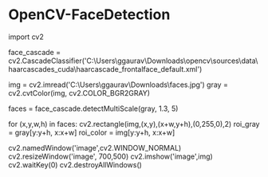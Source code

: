 # OpenCV-FaceDetection

import cv2

face_cascade = cv2.CascadeClassifier('C:\\Users\\ggaurav\\Downloads\\opencv\\sources\\data\\haarcascades_cuda\\haarcascade_frontalface_default.xml')


img = cv2.imread('C:\\Users\\ggaurav\\Downloads\\faces.jpg')
gray = cv2.cvtColor(img, cv2.COLOR_BGR2GRAY)

faces = face_cascade.detectMultiScale(gray, 1.3, 5)


for (x,y,w,h) in faces:
    cv2.rectangle(img,(x,y),(x+w,y+h),(0,255,0),2)
    roi_gray = gray[y:y+h, x:x+w]
    roi_color = img[y:y+h, x:x+w]


cv2.namedWindow('image',cv2.WINDOW_NORMAL)
cv2.resizeWindow('image', 700,500)
cv2.imshow('image',img)
cv2.waitKey(0)
cv2.destroyAllWindows()
